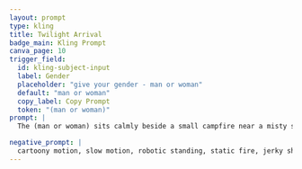 ```yaml
---
layout: prompt
type: kling
title: Twilight Arrival
badge_main: Kling Prompt
canva_page: 10
trigger_field:
  id: kling-subject-input
  label: Gender
  placeholder: "give your gender - man or woman"
  default: "man or woman"
  copy_label: Copy Prompt
  token: "(man or woman)"
prompt: |
  The (man or woman) sits calmly beside a small campfire near a misty stream at twilight, magenta and purple light glowing in the sky. In the distance, a glowing alien spacecraft approaches through the mist, descending smoothly with silent precision. The (man or woman) notices the motion and stands up fluidly, turning toward the ship with curious anticipation. The spacecraft slows and gently lands a few feet away, stirring dust and mist in a soft radial ripple. A seamless panel on the ship glows, then silently opens, revealing a subtle interior light. The (man or woman) leans forward slightly, eyes focused with quiet amazement, as if invited. Cinematic camera motion tracks him naturally. Firelight flickers on his side while soft magenta lighting highlights the scene. Natural and realistic motion throughout, like a real moment captured on a high-end phone camera.

negative_prompt: |
  cartoony motion, slow motion, robotic standing, static fire, jerky ship movement, sudden teleporting spacecraft, unrealistic lighting transitions, stiff facial expression, glitchy door animation, synthetic atmosphere
---
```

